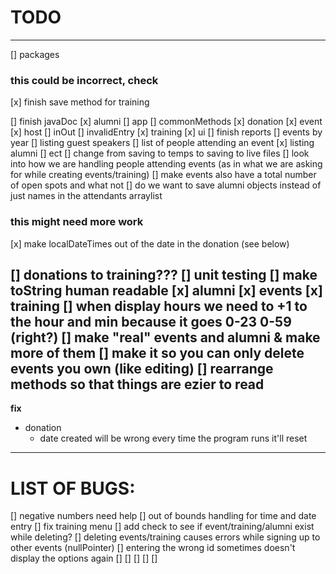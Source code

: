 # TODO
---
[] packages

### this could be incorrect, check
[x] finish save method for training

[] finish javaDoc
    [x] alumni
    [] app
    [] commonMethods
    [x] donation
    [x] event
    [x] host
    [] inOut
    [] invalidEntry
    [x] training
    [x] ui
[] finish reports
    [] events by year
    [] listing guest speakers
    [] list of people attending an event
    [x] listing alumni
    [] ect
[] change from saving to temps to saving to live files
[] look into how we are handling people attending events (as in what we are asking for while creating events/training)
    [] make events also have a total number of open spots and what not
    [] do we want to save alumni objects instead of just names in the attendants arraylist

### this might need more work
[x] make localDateTimes out of the date in the donation (see below)

[] donations to training???
[] unit testing
[] make toString human readable
    [x] alumni
    [x] events
    [x] training
    [] when display hours we need to +1 to the hour and min because it goes 0-23 0-59 (right?)
[] make "real" events and alumni & make more of them 
[] make it so you can only delete events you own (like editing)
[] rearrange methods so that things are ezier to read
---
**fix**
* donation 
    * date created will be wrong every time the program runs it'll reset
---
# LIST OF BUGS:
[] negative numbers need help
[] out of bounds handling for time and date entry 
[] fix training menu
[] add check to see if event/training/alumni exist while deleting?
[] deleting events/training causes errors while signing up to other events (nullPointer)
[] entering the wrong id sometimes doesn't display the options again
[]
[]
[]
[]
[]